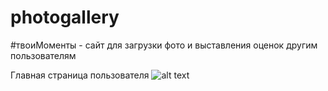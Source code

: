 # photogallery
#твоиМоменты - сайт для загрузки фото и выставления оценок другим пользователям

Главная страница пользователя
![alt text](https://disk.yandex.ru/i/xIK22eOBTBF3XQ)
